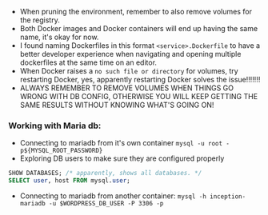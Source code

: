 - When pruning the environment, remember to also remove volumes for the registry.
- Both Docker images and Docker containers will end up having the same name, it's okay for now.
- I found naming Dockerfiles in this format `<service>.Dockerfile` to have a better developer experience when navigating and opening multiple dockerfiles at the same time on an editor.
- When Docker raises a `no such file or directory` for volumes, try restarting Docker, yes, apparently restarting Docker solves the issue!!!!!!!
- ALWAYS REMEMBER TO REMOVE VOLUMES WHEN THINGS GO WRONG WITH DB CONFIG, OTHERWISE YOU WILL KEEP GETTING THE SAME RESULTS WITHOUT KNOWING WHAT'S GOING ON!


### Working with Maria db:
- Connecting to mariadb from it's own container
    `mysql -u root -p${MYSQL_ROOT_PASSWORD}`
- Exploring DB users to make sure they are configured properly
```sql
SHOW DATABASES; /* apparently, shows all databases. */
SELECT user, host FROM mysql.user;
```

- Connecting to mariadb from another container:
    `mysql -h inception-mariadb -u $WORDPRESS_DB_USER -P 3306 -p`
